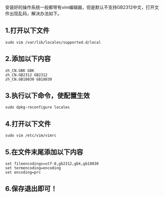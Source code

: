 安装好的操作系统一般都带有vim编辑器，但是默认不支持GB2312中文，打开文件出现乱码，解决办法如下。

## 1.打开以下文件

```
sudo vim /var/lib/locales/supported.d/local
```

## 2.添加以下内容

```
zh_CN.GBK GBK
zh_CN.GB2312 GB2312
zh_CN.GB18030 GB18030
```

## 3.执行以下命令，使配置生效

```
sudo dpkg-reconfigure locales
```

## 4.打开以下文件

```
sudo vim /etc/vim/vimrc
```

## 5.在文件末尾添加以下内容

```
set fileencodings=utf-8,gb2312,gbk,gb18030
set termencoding=encoding
set encoding=prc
```

## 6.保存退出即可！